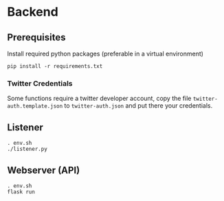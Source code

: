 # Backend

## Prerequisites

Install required python packages (preferable in a virtual environment)
```
pip install -r requirements.txt
```

### Twitter Credentials

Some functions require a twitter developer account, copy the file `twitter-auth.template.json` to `twitter-auth.json` and put there your credentials. 

## Listener

```
. env.sh
./listener.py
```

## Webserver (API)

```
. env.sh
flask run
```
